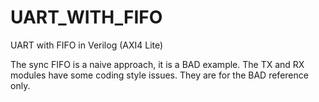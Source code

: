 # UART_WITH_FIFO
UART with FIFO in Verilog (AXI4 Lite)

The sync FIFO is a naive approach, it is a BAD example.
The TX and RX modules have some coding style issues. They are for the BAD reference only.
